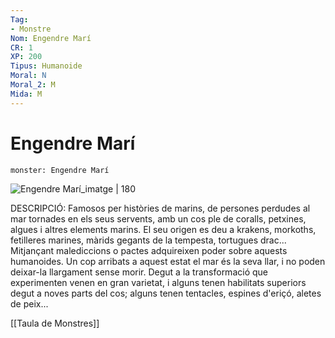 ```yaml
---
Tag:
- Monstre
Nom: Engendre Marí
CR: 1
XP: 200
Tipus: Humanoide
Moral: N
Moral_2: M
Mida: M
---
```

# Engendre Marí

```statblock
monster: Engendre Marí
```

![Engendre Marí_imatge | 180](https://static.wikia.nocookie.net/forgottenrealms/images/4/4e/Sea_spawn-5e.jpg/revision/latest?cb&#x3D;20190823222345)

DESCRIPCIÓ: 
Famosos per històries de marins, de persones perdudes al mar tornades en els seus servents, amb un cos ple de coralls, petxines, algues i altres elements marins. El seu origen es deu a krakens, morkoths, fetilleres marines, màrids gegants de la tempesta, tortugues drac... Mitjançant malediccions o pactes adquireixen poder sobre aquests humanoides. Un cop arribats a aquest estat el mar és la seva llar, i no poden deixar-la llargament sense morir. Degut a la transformació que experimenten venen en gran varietat, i alguns tenen habilitats superiors degut a noves parts del cos; alguns tenen tentacles, espines d'eriçó, aletes de peix...

[[Taula de Monstres]]